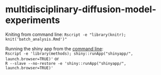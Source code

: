 multidisciplinary-diffusion-model-experiments
=============================================

Kniting from command line: `Rscript -e "library(knitr); knit('batch_analysis.Rmd')"`

Running the shiny app from the [command line](https://groups.google.com/forum/#!topic/shiny-discuss/Gx2P_dhzM38):  
`Rscript -e 'library(methods); shiny::runApp("shinyapp/", launch.browser=TRUE)'` or  
`R --slave --no-restore -e 'shiny::runApp("shinyapp/", launch.browser=TRUE)'`
